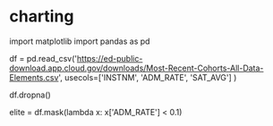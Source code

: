 # charting

import matplotlib
import pandas as pd

df = pd.read_csv('https://ed-public-download.app.cloud.gov/downloads/Most-Recent-Cohorts-All-Data-Elements.csv', usecols=['INSTNM', 'ADM_RATE', 'SAT_AVG'] )

df.dropna()

elite = df.mask(lambda x: x['ADM_RATE'] <  0.1)

